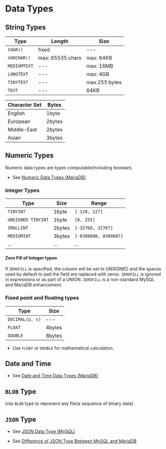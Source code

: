# Data Types

## **String** Types

Type|Length|Size
----|------|----
`CHAR()`|fixed|---
`VARCHAR()`|max: 65535 chars|max: 64KB
`MEDIUMTEXT`|---|max: 16MB|
`LONGTEXT`|---|max: 4GB
`TINYTEXT`|---|max:255 bytes
`TEXT`|---|64KB

Character Set|Bytes
---------|-----
English|1byte
European|2bytes
Middle-East|2bytes
Asian|3bytes

## **Numeric** Types

Numeric data types are types computable(Including boolean).

- See [Numeric Data Types (MariaDB)](https://mariadb.com/kb/en/numeric-data-type-overview/)

### Integer Types

Type|Size|Range
-----|----|---
`TINYINT`|1byte|`[-128, 127]`
`UNSIGNED TINYINT`|1byte|`[0, 255]`
`SMALLINT`|2bytes|`[-32768, 32767]`
`MEDIUMINT`|3bytes|`[-8388608, 8388607]`
...|...|...

#### **Zero Fill** of Integer types

If `ZEROFILL` is specified, the column will be set to UNSIGNED and the spaces used by default to pad the field are replaced with zeros. `ZEROFILL` is ignored in expressions or as part of a UNION. `ZEROFILL` is a non-standard MySQL and MariaDB enhancement.

### Fixed point and floating types

Type|Size
-|-
`DECIMAL(p, s)`|---
`FLOAT`|4bytes
`DOUBLE`|8bytes

- Use `FLOAT` or `DOUBLE` for mathematical calculation.

## **Date** and **Time**

- See [Date and Time Data Types (MariaDB)](https://mariadb.com/kb/en/date-and-time-data-types/)

## `BLOB` Type

Use `BLOB` type to represent any file(a sequence of binary data).

## `JSON` Type

- See [JSON Data Type (MySQL)](https://dev.mysql.com/doc/refman/8.0/en/json.html)

- See [Difference of JSON Type Between MySQL and MariaDB](https://mariadb.com/kb/en/json-data-type/#differences-between-mysql-json-strings-and-mariadb-json-strings)
